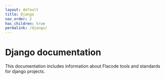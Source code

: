 ```yaml
---
layout: default
title: Django
nav_order: 2
has_children: true
permalink: /django/
---
```


# Django documentation

This documentation includes information about Flacode tools and standards for django projects.
